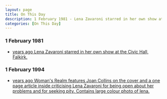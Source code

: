 ```yaml
---
layout: page
title: On This Day
description: 1 February 1981 - Lena Zavaroni starred in her own show at the Civic Hall, Falkirk. 1 January 1994 - Woman's Realm features Joan Collins on the cover and a one page1 article inside criticising Lena Zavaroni for being open about her problems and for seeking pity. Contains large colour photo of lena.
categories: [On This Day]
---
```


### 1 February 1981
* [<span id="age1"></span> years ago Lena Zavaroni starred in her own show at the Civic Hall, Falkirk.](/theatre/the%20lena%20zavaroni%20show/1981/02/01/the-lena-zavaroni-show.html)

### 1 February 1994
* [<span id="age2"></span> years ago Woman's Realm features Joan Collins on the cover and a one page article inside criticising Lena Zavaroni for being open about her problems and for seeking pity. Contains large colour photo of lena.](/magazines/1994/02/01/womans-realm.html)

<!-- Script for calculating number of years ago -->
<script>
var dob = '19810201';
var year = Number(dob.substr(0, 4));
var month = Number(dob.substr(4, 2)) - 1;
var day = Number(dob.substr(6, 2));
var today = new Date();
var age1 = today.getFullYear() - year;
if (today.getMonth() < month || (today.getMonth() == month && today.getDate() < day)) {
  age1--;
}
document.getElementById("age1").innerHTML=age1;

var dob = '19940201';
var year = Number(dob.substr(0, 4));
var month = Number(dob.substr(4, 2)) - 1;
var day = Number(dob.substr(6, 2));
var today = new Date();
var age2 = today.getFullYear() - year;
if (today.getMonth() < month || (today.getMonth() == month && today.getDate() < day)) {
  age2--;
}
document.getElementById("age2").innerHTML=age2;
</script>

